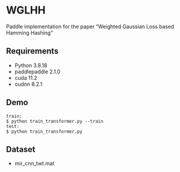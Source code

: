 # WGLHH
Paddle implementation for the paper “Weighted Gaussian Loss based Hamming Hashing”

## Requirements

- Python 3.8.18
- paddlepaddle 2.1.0
- cuda 11.2
- cudnn 8.2.1

## Demo
```
train:
$ python train_transformer.py --train
test:
$ python train_transformer.py
```

## Dataset
- mir_cnn_twt.mat

